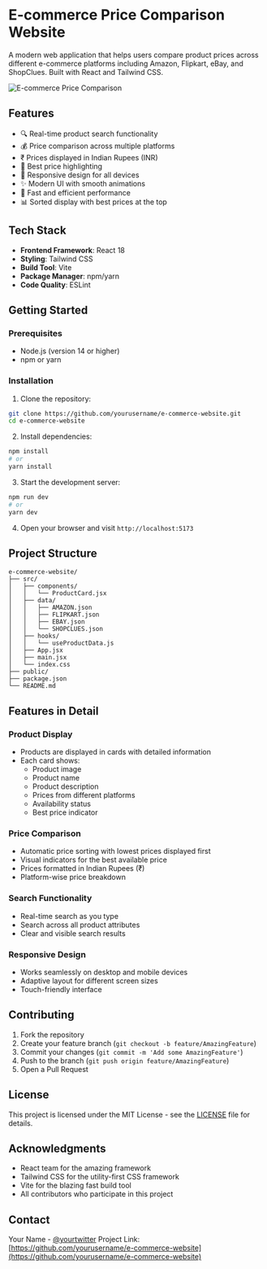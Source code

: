 # E-commerce Price Comparison Website

A modern web application that helps users compare product prices across different e-commerce platforms including Amazon, Flipkart, eBay, and ShopClues. Built with React and Tailwind CSS.

![E-commerce Price Comparison](screenshot.png)

## Features

- 🔍 Real-time product search functionality
- 💰 Price comparison across multiple platforms
- ₹ Prices displayed in Indian Rupees (INR)
- 🎯 Best price highlighting
- 📱 Responsive design for all devices
- ✨ Modern UI with smooth animations
- 🚀 Fast and efficient performance
- 📊 Sorted display with best prices at the top

## Tech Stack

- **Frontend Framework**: React 18
- **Styling**: Tailwind CSS
- **Build Tool**: Vite
- **Package Manager**: npm/yarn
- **Code Quality**: ESLint

## Getting Started

### Prerequisites

- Node.js (version 14 or higher)
- npm or yarn

### Installation

1. Clone the repository:
```bash
git clone https://github.com/yourusername/e-commerce-website.git
cd e-commerce-website
```

2. Install dependencies:
```bash
npm install
# or
yarn install
```

3. Start the development server:
```bash
npm run dev
# or
yarn dev
```

4. Open your browser and visit `http://localhost:5173`

## Project Structure

```
e-commerce-website/
├── src/
│   ├── components/
│   │   └── ProductCard.jsx
│   ├── data/
│   │   ├── AMAZON.json
│   │   ├── FLIPKART.json
│   │   ├── EBAY.json
│   │   └── SHOPCLUES.json
│   ├── hooks/
│   │   └── useProductData.js
│   ├── App.jsx
│   ├── main.jsx
│   └── index.css
├── public/
├── package.json
└── README.md
```

## Features in Detail

### Product Display
- Products are displayed in cards with detailed information
- Each card shows:
  - Product image
  - Product name
  - Product description
  - Prices from different platforms
  - Availability status
  - Best price indicator

### Price Comparison
- Automatic price sorting with lowest prices displayed first
- Visual indicators for the best available price
- Prices formatted in Indian Rupees (₹)
- Platform-wise price breakdown

### Search Functionality
- Real-time search as you type
- Search across all product attributes
- Clear and visible search results

### Responsive Design
- Works seamlessly on desktop and mobile devices
- Adaptive layout for different screen sizes
- Touch-friendly interface

## Contributing

1. Fork the repository
2. Create your feature branch (`git checkout -b feature/AmazingFeature`)
3. Commit your changes (`git commit -m 'Add some AmazingFeature'`)
4. Push to the branch (`git push origin feature/AmazingFeature`)
5. Open a Pull Request

## License

This project is licensed under the MIT License - see the [LICENSE](LICENSE) file for details.

## Acknowledgments

- React team for the amazing framework
- Tailwind CSS for the utility-first CSS framework
- Vite for the blazing fast build tool
- All contributors who participate in this project

## Contact

Your Name - [@yourtwitter](https://twitter.com/yourtwitter)
Project Link: [https://github.com/yourusername/e-commerce-website](https://github.com/yourusername/e-commerce-website)
